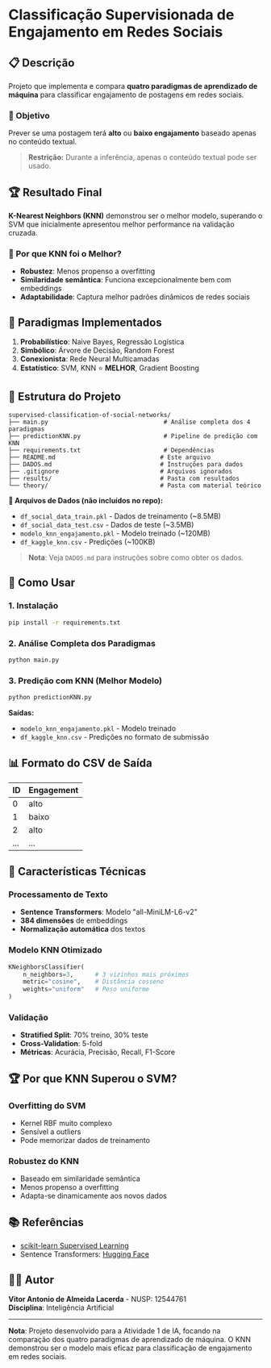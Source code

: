 # Classificação Supervisionada de Engajamento em Redes Sociais

## 📋 Descrição

Projeto que implementa e compara **quatro paradigmas de aprendizado de máquina** para classificar engajamento de postagens em redes sociais.

### 🎯 Objetivo

Prever se uma postagem terá **alto** ou **baixo engajamento** baseado apenas no conteúdo textual.

> **Restrição:** Durante a inferência, apenas o conteúdo textual pode ser usado.

## 🏆 Resultado Final

**K-Nearest Neighbors (KNN)** demonstrou ser o melhor modelo, superando o SVM que inicialmente apresentou melhor performance na validação cruzada.

### 🎯 Por que KNN foi o Melhor?

- **Robustez**: Menos propenso a overfitting
- **Similaridade semântica**: Funciona excepcionalmente bem com embeddings
- **Adaptabilidade**: Captura melhor padrões dinâmicos de redes sociais

## 🔬 Paradigmas Implementados

1. **Probabilístico**: Naive Bayes, Regressão Logística
2. **Simbólico**: Árvore de Decisão, Random Forest
3. **Conexionista**: Rede Neural Multicamadas
4. **Estatístico**: SVM, KNN ⭐ **MELHOR**, Gradient Boosting

## 📁 Estrutura do Projeto

```
supervised-classification-of-social-networks/
├── main.py                                # Análise completa dos 4 paradigmas
├── predictionKNN.py                       # Pipeline de predição com KNN
├── requirements.txt                       # Dependências
├── README.md                             # Este arquivo
├── DADOS.md                              # Instruções para dados
├── .gitignore                            # Arquivos ignorados
├── results/                              # Pasta com resultados
└── theory/                               # Pasta com material teórico
```

**📁 Arquivos de Dados (não incluídos no repo):**
- `df_social_data_train.pkl` - Dados de treinamento (~8.5MB)
- `df_social_data_test.csv` - Dados de teste (~3.5MB)
- `modelo_knn_engajamento.pkl` - Modelo treinado (~120MB)
- `df_kaggle_knn.csv` - Predições (~100KB)

> **Nota**: Veja `DADOS.md` para instruções sobre como obter os dados.

## 🚀 Como Usar

### 1. Instalação
```bash
pip install -r requirements.txt
```

### 2. Análise Completa dos Paradigmas
```bash
python main.py
```

### 3. Predição com KNN (Melhor Modelo)
```bash
python predictionKNN.py
```

**Saídas:**
- `modelo_knn_engajamento.pkl` - Modelo treinado
- `df_kaggle_knn.csv` - Predições no formato de submissão

## 📊 Formato do CSV de Saída

| ID  | Engagement |
| --- | ---------- |
| 0   | alto       |
| 1   | baixo      |
| 2   | alto       |
| ... | ...        |

## 🔧 Características Técnicas

### **Processamento de Texto**
- **Sentence Transformers**: Modelo "all-MiniLM-L6-v2"
- **384 dimensões** de embeddings
- **Normalização automática** dos textos

### **Modelo KNN Otimizado**
```python
KNeighborsClassifier(
    n_neighbors=3,      # 3 vizinhos mais próximos
    metric="cosine",    # Distância cosseno
    weights="uniform"   # Peso uniforme
)
```

### **Validação**
- **Stratified Split**: 70% treino, 30% teste
- **Cross-Validation**: 5-fold
- **Métricas**: Acurácia, Precisão, Recall, F1-Score

## 🏆 Por que KNN Superou o SVM?

### **Overfitting do SVM**
- Kernel RBF muito complexo
- Sensível a outliers
- Pode memorizar dados de treinamento

### **Robustez do KNN**
- Baseado em similaridade semântica
- Menos propenso a overfitting
- Adapta-se dinamicamente aos novos dados

## 📚 Referências

- [scikit-learn Supervised Learning](https://scikit-learn.org/stable/supervised_learning.html)
- Sentence Transformers: [Hugging Face](https://huggingface.co/sentence-transformers)

## 👨‍💻 Autor

**Vitor Antonio de Almeida Lacerda** - NUSP: 12544761  
**Disciplina**: Inteligência Artificial

---

**Nota**: Projeto desenvolvido para a Atividade 1 de IA, focando na comparação dos quatro paradigmas de aprendizado de máquina. O KNN demonstrou ser o modelo mais eficaz para classificação de engajamento em redes sociais. 